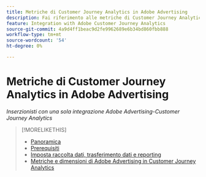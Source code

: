 ```yaml
---
title: Metriche di Customer Journey Analytics in Adobe Advertising
description: Fai riferimento alle metriche di Customer Journey Analytics disponibili in Adobe Advertising.
feature: Integration with Adobe Customer Journey Analytics
source-git-commit: 4a9d4ff1beac9d2fe9962689e6b34bd860fbb888
workflow-type: tm+mt
source-wordcount: '54'
ht-degree: 0%

---
```


# Metriche di Customer Journey Analytics in Adobe Advertising

*Inserzionisti con una sola integrazione Adobe Advertising-Customer Journey Analytics*

<!-- Ask Praveen for list -->


>[!MORELIKETHIS]
>
>* [Panoramica](overview.md)
>* [Prerequisiti](prerequisites.md)
>* [Imposta raccolta dati, trasferimento dati e reporting](set-up.md)
>* [Metriche e dimensioni di Adobe Advertising in Customer Journey Analytics](advertising-data-in-cja.md)
